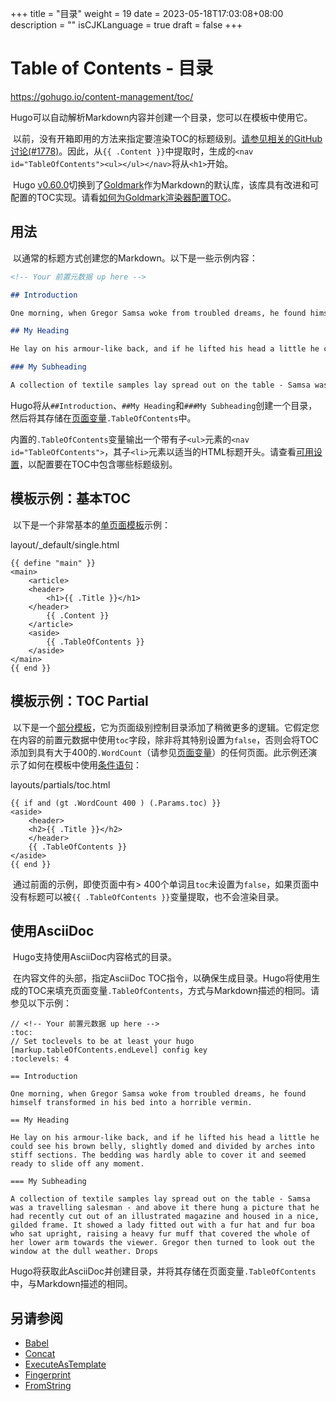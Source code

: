 +++
title = "目录"
weight = 19
date = 2023-05-18T17:03:08+08:00
description = ""
isCJKLanguage = true
draft = false
+++

# Table of Contents - 目录

https://gohugo.io/content-management/toc/

​	Hugo可以自动解析Markdown内容并创建一个目录，您可以在模板中使用它。 

​	以前，没有开箱即用的方法来指定要渲染TOC的标题级别。[请参见相关的GitHub讨论(#1778)](https://github.com/gohugoio/hugo/issues/1778)。因此，从`{{ .Content }}`中提取时，生成的`<nav id="TableOfContents"><ul></ul></nav>`将从`<h1>`开始。

​	Hugo [v0.60.0](https://github.com/gohugoio/hugo/releases/tag/v0.60.0)切换到了[Goldmark](https://github.com/yuin/goldmark/)作为Markdown的默认库，该库具有改进和可配置的TOC实现。请看[如何为Goldmark渲染器配置TOC](https://gohugo.io/getting-started/configuration-markup/#table-of-contents)。

## 用法

​	以通常的标题方式创建您的Markdown。以下是一些示例内容：

```md
<!-- Your 前置元数据 up here -->

## Introduction

One morning, when Gregor Samsa woke from troubled dreams, he found himself transformed in his bed into a horrible vermin.

## My Heading

He lay on his armour-like back, and if he lifted his head a little he could see his brown belly, slightly domed and divided by arches into stiff sections. The bedding was hardly able to cover it and seemed ready to slide off any moment.

### My Subheading

A collection of textile samples lay spread out on the table - Samsa was a travelling salesman - and above it there hung a picture that he had recently cut out of an illustrated magazine and housed in a nice, gilded frame. It showed a lady fitted out with a fur hat and fur boa who sat upright, raising a heavy fur muff that covered the whole of her lower arm towards the viewer. Gregor then turned to look out the window at the dull weather. Drops
```

​	Hugo将从`##Introduction`、`##My Heading`和`###My Subheading`创建一个目录，然后将其存储在[页面变量](https://gohugo.io/variables/page/)`.TableOfContents`中。

​	内置的`.TableOfContents`变量输出一个带有子`<ul>`元素的`<nav id="TableOfContents">`，其子`<li>`元素以适当的HTML标题开头。请查看[可用设置](https://gohugo.io/getting-started/configuration-markup/#table-of-contents)，以配置要在TOC中包含哪些标题级别。

## 模板示例：基本TOC 

​	以下是一个非常基本的[单页面模板](https://gohugo.io/templates/single-page-templates/)示例：

layout/_default/single.html

```go-html-template
{{ define "main" }}
<main>
    <article>
    <header>
        <h1>{{ .Title }}</h1>
    </header>
        {{ .Content }}
    </article>
    <aside>
        {{ .TableOfContents }}
    </aside>
</main>
{{ end }}
```

## 模板示例：TOC Partial 

​	以下是一个[部分模板](https://gohugo.io/templates/partials/)，它为页面级别控制目录添加了稍微更多的逻辑。它假定您在内容的前置元数据中使用`toc`字段，除非将其特别设置为`false`，否则会将TOC添加到具有大于400的`.WordCount`（请参见[页面变量](https://gohugo.io/variables/page/)）的任何页面。此示例还演示了如何在模板中使用[条件语句](https://gohugo.io/templates/introduction/#conditionals)：

layouts/partials/toc.html

```go-html-template
{{ if and (gt .WordCount 400 ) (.Params.toc) }}
<aside>
    <header>
    <h2>{{ .Title }}</h2>
    </header>
    {{ .TableOfContents }}
</aside>
{{ end }}
```

​	通过前面的示例，即使页面中有> 400个单词且`toc`未设置为`false`，如果页面中没有标题可以被`{{ .TableOfContents }}`变量提取，也不会渲染目录。

## 使用AsciiDoc 

​	Hugo支持使用AsciiDoc内容格式的目录。

​	在内容文件的头部，指定AsciiDoc TOC指令，以确保生成目录。Hugo将使用生成的TOC来填充页面变量`.TableOfContents`，方式与Markdown描述的相同。请参见以下示例：

```asciidoc
// <!-- Your 前置元数据 up here -->
:toc:
// Set toclevels to be at least your hugo [markup.tableOfContents.endLevel] config key
:toclevels: 4

== Introduction

One morning, when Gregor Samsa woke from troubled dreams, he found himself transformed in his bed into a horrible vermin.

== My Heading

He lay on his armour-like back, and if he lifted his head a little he could see his brown belly, slightly domed and divided by arches into stiff sections. The bedding was hardly able to cover it and seemed ready to slide off any moment.

=== My Subheading

A collection of textile samples lay spread out on the table - Samsa was a travelling salesman - and above it there hung a picture that he had recently cut out of an illustrated magazine and housed in a nice, gilded frame. It showed a lady fitted out with a fur hat and fur boa who sat upright, raising a heavy fur muff that covered the whole of her lower arm towards the viewer. Gregor then turned to look out the window at the dull weather. Drops
```

​	Hugo将获取此AsciiDoc并创建目录，并将其存储在页面变量`.TableOfContents`中，与Markdown描述的相同。

## 另请参阅 

- [Babel](https://gohugo.io/hugo-pipes/babel/)
- [Concat](https://gohugo.io/hugo-pipes/bundling/)
- [ExecuteAsTemplate](https://gohugo.io/hugo-pipes/resource-from-template/)
- [Fingerprint](https://gohugo.io/hugo-pipes/fingerprint/)
- [FromString](https://gohugo.io/hugo-pipes/resource-from-string/)
